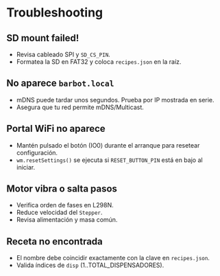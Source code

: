 # Troubleshooting

## SD mount failed!

- Revisa cableado SPI y `SD_CS_PIN`.
- Formatea la SD en FAT32 y coloca `recipes.json` en la raíz.

## No aparece `barbot.local`

- mDNS puede tardar unos segundos. Prueba por IP mostrada en serie.
- Asegura que tu red permite mDNS/Multicast.

## Portal WiFi no aparece

- Mantén pulsado el botón (IO0) durante el arranque para resetear configuración.
- `wm.resetSettings()` se ejecuta si `RESET_BUTTON_PIN` está en bajo al iniciar.

## Motor vibra o salta pasos

- Verifica orden de fases en L298N.
- Reduce velocidad del `Stepper`.
- Revisa alimentación y masa común.

## Receta no encontrada

- El nombre debe coincidir exactamente con la clave en `recipes.json`.
- Valida índices de `disp` (1..TOTAL_DISPENSADORES).

